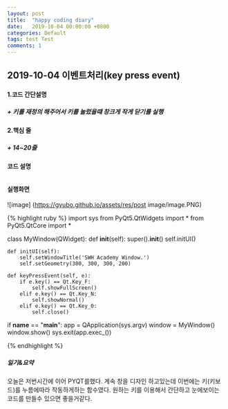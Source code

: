 ```yaml
---
layout: post
title:  "happy coding diary"
date:   2019-10-04 00:00:00 +0800
categories: Default
tags: test Test
comments: 1
---
```

## <strong>2019-10-04 이벤트처리(key press event)</strong>
#### 1.코드 간단설명
##### + 키를 재정의 해주어서 키를 눌렀을떄 창크게 작게 닫기를 실행
#### 2.핵심 줄
##### + 14~20줄
#### 코드 설명
######
#### 실행화면

![image] (https://gyubo.github.io/assets/res/post image/image.PNG)

{% highlight ruby %}
import sys
from PyQt5.QtWidgets import *
from PyQt5.QtCore import *

class MyWindow(QWidget):
    def __init__(self):
        super().__init__()
        self.initUI()

    def initUI(self):
        self.setWindowTitle('SWH Academy Window.')
        self.setGeometry(300, 300, 300, 200)

    def keyPressEvent(self, e):
        if e.key() == Qt.Key_F:
            self.showFullScreen()
        elif e.key() == Qt.Key_N:
            self.showNormal()
        elif e.key() == Qt.Key_0:
            self.close()
        
if __name__ == "__main__":
    app = QApplication(sys.argv)
    window = MyWindow()
    window.show()
    sys.exit(app.exec_())

{% endhighlight %}
##### 일기&요약
오늘은 저번시간에 이어 PYQT를했다. 계속 창을 디자인 하고있는데 이번에는 키(키보드)를 누름에따라 작동하게하는 함수였다. 원하는 키를 이용해서 간단하고 눈에보이는 코드를 만들수 있으면 좋을거같다.

 